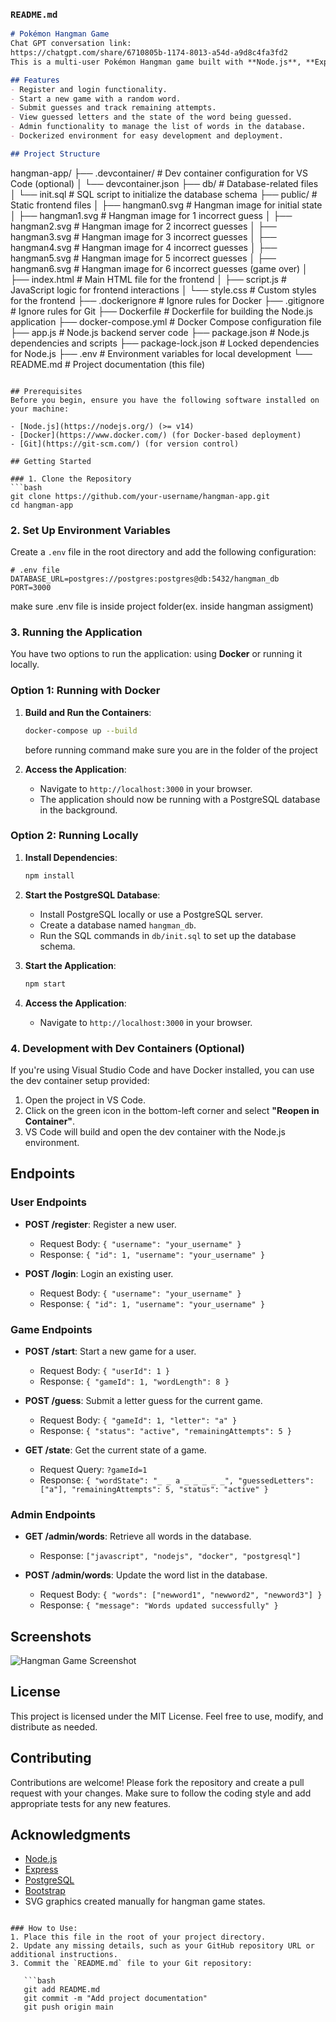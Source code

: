 ### `README.md`

```markdown
# Pokémon Hangman Game 
Chat GPT conversation link:
https://chatgpt.com/share/6710805b-1174-8013-a54d-a9d8c4fa3fd2
This is a multi-user Pokémon Hangman game built with **Node.js**, **Express**, and **PostgreSQL**. The application supports user registration, login, and allows multiple users to play individual games simultaneously. The backend uses a PostgreSQL database to keep track of users, game states, and the word list. The frontend is a simple, mobile-friendly interface built using **HTML**, **CSS**, **JavaScript**, and **Bootstrap**.

## Features
- Register and login functionality.
- Start a new game with a random word.
- Submit guesses and track remaining attempts.
- View guessed letters and the state of the word being guessed.
- Admin functionality to manage the list of words in the database.
- Dockerized environment for easy development and deployment.

## Project Structure
```
hangman-app/
├── .devcontainer/           # Dev container configuration for VS Code (optional)
│   └── devcontainer.json
├── db/                      # Database-related files
│   └── init.sql             # SQL script to initialize the database schema
├── public/                  # Static frontend files
│   ├── hangman0.svg         # Hangman image for initial state
│   ├── hangman1.svg         # Hangman image for 1 incorrect guess
│   ├── hangman2.svg         # Hangman image for 2 incorrect guesses
│   ├── hangman3.svg         # Hangman image for 3 incorrect guesses
│   ├── hangman4.svg         # Hangman image for 4 incorrect guesses
│   ├── hangman5.svg         # Hangman image for 5 incorrect guesses
│   ├── hangman6.svg         # Hangman image for 6 incorrect guesses (game over)
│   ├── index.html           # Main HTML file for the frontend
│   ├── script.js            # JavaScript logic for frontend interactions
│   └── style.css            # Custom styles for the frontend
├── .dockerignore            # Ignore rules for Docker
├── .gitignore               # Ignore rules for Git
├── Dockerfile               # Dockerfile for building the Node.js application
├── docker-compose.yml       # Docker Compose configuration file
├── app.js                   # Node.js backend server code
├── package.json             # Node.js dependencies and scripts
├── package-lock.json        # Locked dependencies for Node.js
├── .env                     # Environment variables for local development
└── README.md                # Project documentation (this file)
```

## Prerequisites
Before you begin, ensure you have the following software installed on your machine:

- [Node.js](https://nodejs.org/) (>= v14)
- [Docker](https://www.docker.com/) (for Docker-based deployment)
- [Git](https://git-scm.com/) (for version control)

## Getting Started

### 1. Clone the Repository
```bash
git clone https://github.com/your-username/hangman-app.git
cd hangman-app
```

### 2. Set Up Environment Variables
Create a `.env` file in the root directory and add the following configuration:
```
# .env file
DATABASE_URL=postgres://postgres:postgres@db:5432/hangman_db
PORT=3000
```
make sure .env file is inside project folder(ex. inside hangman assigment)

### 3. Running the Application

You have two options to run the application: using **Docker** or running it locally.

### Option 1: Running with Docker
1. **Build and Run the Containers**:
   ```bash
   docker-compose up --build
   ```
   before running command make sure you are in the folder of the project 

2. **Access the Application**:
   - Navigate to `http://localhost:3000` in your browser.
   - The application should now be running with a PostgreSQL database in the background.

### Option 2: Running Locally
1. **Install Dependencies**:
   ```bash
   npm install
   ```

2. **Start the PostgreSQL Database**:
   - Install PostgreSQL locally or use a PostgreSQL server.
   - Create a database named `hangman_db`.
   - Run the SQL commands in `db/init.sql` to set up the database schema.

3. **Start the Application**:
   ```bash
   npm start
   ```

4. **Access the Application**:
   - Navigate to `http://localhost:3000` in your browser.

### 4. Development with Dev Containers (Optional)
If you're using Visual Studio Code and have Docker installed, you can use the dev container setup provided:

1. Open the project in VS Code.
2. Click on the green icon in the bottom-left corner and select **"Reopen in Container"**.
3. VS Code will build and open the dev container with the Node.js environment.

## Endpoints

### User Endpoints
- **POST /register**: Register a new user.
  - Request Body: `{ "username": "your_username" }`
  - Response: `{ "id": 1, "username": "your_username" }`

- **POST /login**: Login an existing user.
  - Request Body: `{ "username": "your_username" }`
  - Response: `{ "id": 1, "username": "your_username" }`

### Game Endpoints
- **POST /start**: Start a new game for a user.
  - Request Body: `{ "userId": 1 }`
  - Response: `{ "gameId": 1, "wordLength": 8 }`

- **POST /guess**: Submit a letter guess for the current game.
  - Request Body: `{ "gameId": 1, "letter": "a" }`
  - Response: `{ "status": "active", "remainingAttempts": 5 }`

- **GET /state**: Get the current state of a game.
  - Request Query: `?gameId=1`
  - Response: `{ "wordState": "_ _ a _ _ _ _ _", "guessedLetters": ["a"], "remainingAttempts": 5, "status": "active" }`

### Admin Endpoints
- **GET /admin/words**: Retrieve all words in the database.
  - Response: `["javascript", "nodejs", "docker", "postgresql"]`

- **POST /admin/words**: Update the word list in the database.
  - Request Body: `{ "words": ["newword1", "newword2", "newword3"] }`
  - Response: `{ "message": "Words updated successfully" }`

## Screenshots
![Hangman Game Screenshot](https://github.com/NinjaDrago/languages-idcornell/tree/main/hangman/ScreenShots)

## License
This project is licensed under the MIT License. Feel free to use, modify, and distribute as needed.

## Contributing
Contributions are welcome! Please fork the repository and create a pull request with your changes. Make sure to follow the coding style and add appropriate tests for any new features.

## Acknowledgments
- [Node.js](https://nodejs.org/)
- [Express](https://expressjs.com/)
- [PostgreSQL](https://www.postgresql.org/)
- [Bootstrap](https://getbootstrap.com/)
- SVG graphics created manually for hangman game states.
```

### How to Use:
1. Place this file in the root of your project directory.
2. Update any missing details, such as your GitHub repository URL or additional instructions.
3. Commit the `README.md` file to your Git repository:

   ```bash
   git add README.md
   git commit -m "Add project documentation"
   git push origin main
   ```

